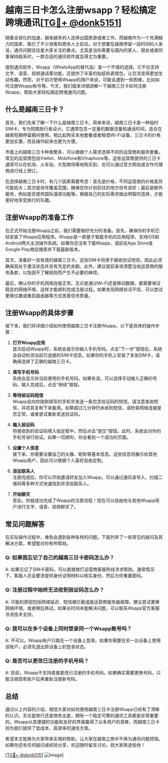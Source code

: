 # 越南三日卡怎么注册wsapp？轻松搞定跨境通讯[[TG💪+ @donk5151](https://t.me/s/donk5151)]

随着全球化的加速，越来越多的人选择出国旅游或者工作，而越南作为一个充满魅力的国家，吸引了不少游客和商务人士前往。对于想要在越南停留一段时间的人来说，通讯问题往往是大家关注的重点。尤其是当你需要与国内的家人、朋友或者同事保持联系时，一款合适的通讯软件就显得尤为重要。

提到通讯软件，Wsapp（WhatsApp的替代品）是一个不错的选择。它不仅支持文字、语音、视频通话等功能，还提供了丰富的贴纸和表情包，让交流变得更加生动有趣。然而，对于初次使用Wsapp的用户来说，可能会遇到一些困难，比如如何注册Wsapp账号等。今天，我们就来详细讲解一下越南三日卡如何注册Wsapp，帮助大家轻松搞定跨境通讯问题。

## 什么是越南三日卡？

首先，我们先来了解一下什么是越南三日卡。简单来说，越南三日卡是一种临时SIM卡，专为短期旅行者设计。它通常包含一定量的数据流量和通话时间，适合在越南短期停留期间使用。相比起购买本地套餐或者租借Wi-Fi设备，三日卡的价格更加实惠，而且操作起来也更为方便。

市面上的越南三日卡种类繁多，可以根据个人需求选择不同的运营商和服务套餐。常见的运营商包括Viettel、Mobifone和Vinaphone等。这些运营商提供的三日卡通常可以在机场、火车站、大型商场等地购买到，也可以通过官方网站或合作代理商进行线上预订。

在选择越南三日卡时，有几个因素需要考虑：首先是价格，不同运营商的价格差异可能较大；其次是信号覆盖范围，确保在你计划前往的地方信号良好；最后是额外服务，例如是否提供国际漫游功能等。根据自己的实际需求做出明智的选择，才能更好地享受旅行的乐趣。

## 注册Wsapp的准备工作

在正式开始注册Wsapp之前，我们需要做好充分的准备。首先，确保你的手机已经安装了Wsapp应用程序。Wsapp是一款基于智能手机的应用程序，支持iOS和Android两大主流操作系统。如果你还没有下载Wsapp，请前往App Store或Google Play商店搜索并下载最新版本。

其次，准备好一张有效的越南三日卡。这张SIM卡将用于接收验证短信，因此必须确保其处于激活状态并且有充足的余额。此外，建议提前查询清楚当地运营商的服务条款，以免因不了解规则而产生不必要的麻烦。

最后，确认你的手机网络连接正常。无论是通过Wi-Fi还是移动数据，都需要保证稳定的网络环境，这样才能顺利完成注册过程。如果发现网络状况不佳，可以尝试更换位置或重启路由器等方式改善信号质量。

## 注册Wsapp的具体步骤

接下来，我们将详细介绍如何使用越南三日卡注册Wsapp。以下是具体的操作步骤：

1. **打开Wsapp应用**  
   首次启动Wsapp时，系统会提示你输入手机号码。点击“下一步”按钮后，系统会自动检测当前已连接的SIM卡信息。如果你的手机上安装了多张SIM卡，请确保选择了正确的越南三日卡。

2. **填写手机号码**  
   系统会显示你当前使用的手机号码。如果有误，可以选择手动输入正确的号码。输入完成后，点击“继续”按钮。

3. **等待验证码短信**  
   Wsapp会向你刚刚填写的手机号发送一条包含验证码的短信。请注意查收短信，并将其复制下来备用。如果超过几分钟仍未收到短信，请检查网络连接是否正常，或者尝试重新发送验证码。

4. **输入验证码**  
   将接收到的验证码填入指定框中，然后点击“提交”按钮。此时，系统会对你的手机号进行验证。如果一切顺利，你会看到一个成功的页面。

5. **设置个人信息**  
   接下来，你需要设置自己的头像、昵称等基本信息。这些信息将展示给其他Wsapp用户，因此可以根据个人喜好自由定制。

6. **添加联系人**  
   注册完成后，你可以开始邀请好友加入Wsapp。可以通过通讯录导入、扫描二维码等多种方式快速找到并添加联系人。

7. **开始聊天**  
   至此，你就成功完成了Wsapp的注册流程！现在可以自由地与其他Wsapp用户进行文字、语音、视频聊天了。

## 常见问题解答

在实际操作过程中，难免会遇到各种各样的问题。下面列举了一些常见的疑问及其解决方案，希望能对你有所帮助。

### Q: 如果我忘记了自己的越南三日卡密码怎么办？
A: 如果忘记了SIM卡密码，可以直接拨打运营商客服热线寻求帮助。通常情况下，客服人员会要求提供身份证明材料以核实身份，然后为你重置密码。

### Q: 注册过程中始终无法收到验证码怎么办？
A: 可能的原因包括网络延迟、短信被拦截或是运营商服务器故障。建议尝试更换网络环境，或者稍后再试。如果长时间未能解决问题，可以联系Wsapp官方客服寻求技术支持。

### Q: 我可以在多个设备上同时登录同一个Wsapp账号吗？
A: 不可以。Wsapp账户只能在一个设备上登录。如果你需要在另一台设备上使用该账户，必须先退出原设备上的登录状态。

### Q: 是否可以更改已注册的手机号码？
A: 目前，Wsapp不支持直接更改已注册的手机号码。如果确实需要更换号码，只能注销现有账户后再重新注册新号码。

## 总结

通过以上内容的介绍，相信大家对如何使用越南三日卡注册Wsapp已经有了清晰的认识。无论是旅行还是商务出差，拥有一个稳定可靠的通讯工具都是非常重要的。Wsapp以其便捷的功能和友好的界面赢得了众多用户的青睐，而越南三日卡则为我们提供了低成本、高效率的通信方案。

希望本文能够为大家带来实用的帮助，让大家在越南之旅中不再为通讯问题烦恼。如果你还有任何疑问或经验分享，欢迎随时留言讨论。祝大家旅途愉快！

[[TG💪+ @donk5151](https://t.me/s/donk5151) ![Image](https://i.postimg.cc/rwNCRYN7/Snipaste-2025-04-30-17-27-05.png)]